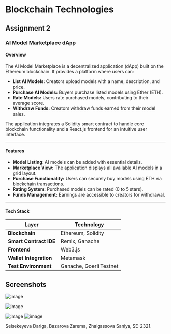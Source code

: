 # Blockchain Technologies
## Assignment 2
### AI Model Marketplace dApp

#### Overview

The AI Model Marketplace is a decentralized application (dApp) built on the Ethereum blockchain. It provides a platform where users can:

- **List AI Models:** Creators upload models with a name, description, and price.
- **Purchase AI Models:** Buyers purchase listed models using Ether (ETH).
- **Rate Models:** Users rate purchased models, contributing to their average score.
- **Withdraw Funds:** Creators withdraw funds earned from their model sales.

The application integrates a Solidity smart contract to handle core blockchain functionality and a React.js frontend for an intuitive user interface.

---

#### Features

- **Model Listing:** AI models can be added with essential details.  
- **Marketplace View:** The application displays all available AI models in a grid layout.  
- **Purchase Functionality:** Users can securely buy models using ETH via blockchain transactions.  
- **Rating System:** Purchased models can be rated (0 to 5 stars).  
- **Funds Management:** Earnings are accessible to creators for withdrawal.  

---

#### Tech Stack

| Layer                | Technology              |
|----------------------|-------------------------|
| **Blockchain**       | Ethereum, Solidity      |
| **Smart Contract IDE** | Remix, Ganache         |
| **Frontend**         | Web3.js       |
| **Wallet Integration** | Metamask              |
| **Test Environment** | Ganache, Goerli Testnet |


## Screenshots
![image](https://github.com/user-attachments/assets/2cefbd85-5d83-42b8-97ca-1f43a112109d)

![image](https://github.com/user-attachments/assets/daa1ca07-49e2-468f-94a2-571f88ef872c)

![image](https://github.com/user-attachments/assets/e297904c-4bcf-48af-a419-fa1503ba5c4a)
![image](https://github.com/user-attachments/assets/9b3b1edc-46ee-4d03-be6d-ef066aa5ad52)


Seisekeyeva Dariga, Bazarova Zarema, Zhalgassova Saniya, SE-2321.
